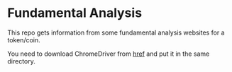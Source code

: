 # Fundamental Analysis

This repo gets information from some fundamental analysis websites for a token/coin.

You need to download ChromeDriver from [href](https://chromedriver.chromium.org/downloads) and put it in the same directory.
